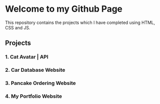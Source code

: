 # Welcome to my Github Page
This repository contains the projects which I have completed using HTML, CSS and JS.

## Projects
### 1. Cat Avatar | API
### 2. Car Database Website
### 3. Pancake Ordering Website
### 4. My Portfolio Website
